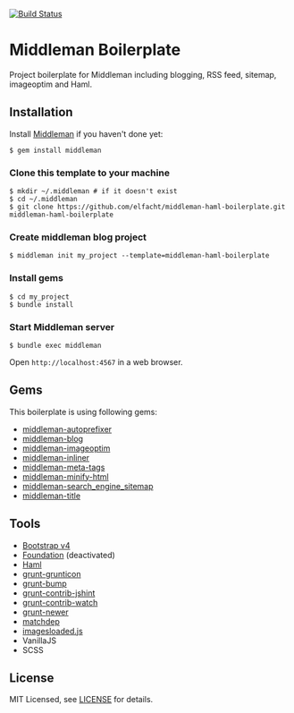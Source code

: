 [![Build Status](https://travis-ci.org/elfacht/middleman-haml-boilerplate.svg)](https://travis-ci.org/elfacht/middleman-haml-boilerplate)

# Middleman Boilerplate

Project boilerplate for Middleman including blogging, RSS feed, sitemap, imageoptim and Haml.

## Installation

Install [Middleman](https://middlemanapp.com/) if you haven't done yet:

```console
$ gem install middleman
```

### Clone this template to your machine

```console
$ mkdir ~/.middleman # if it doesn't exist
$ cd ~/.middleman
$ git clone https://github.com/elfacht/middleman-haml-boilerplate.git middleman-haml-boilerplate
```

### Create middleman blog project

```console
$ middleman init my_project --template=middleman-haml-boilerplate
```

### Install gems

```console
$ cd my_project
$ bundle install
```

### Start Middleman server

```console
$ bundle exec middleman
```

Open `http://localhost:4567` in a web browser.

## Gems
This boilerplate is using following gems:

* [middleman-autoprefixer](https://github.com/middleman/middleman-autoprefixer)
* [middleman-blog](https://github.com/middleman/middleman-blog)
* [middleman-imageoptim](https://github.com/plasticine/middleman-imageoptim)
* [middleman-inliner](https://github.com/kaiinui/middleman-inliner)
* [middleman-meta-tags](https://github.com/tiste/middleman-meta-tags)
* [middleman-minify-html](https://github.com/middleman/middleman-minify-html)
* [middleman-search_engine_sitemap](https://github.com/Aupajo/middleman-search_engine_sitemap)
* [middleman-title](https://github.com/jcypret/middleman-title)

## Tools

* [Bootstrap v4](http://v4-alpha.getbootstrap.com/)
* [Foundation](http://foundation.zurb.com/docs/) (deactivated)
* [Haml](http://haml.info/)
* [grunt-grunticon](http://www.grunticon.com/)
* [grunt-bump](https://github.com/vojtajina/grunt-bump)
* [grunt-contrib-jshint](https://github.com/gruntjs/grunt-contrib-jshint)
* [grunt-contrib-watch](https://github.com/gruntjs/grunt-contrib-watch)
* [grunt-newer](https://www.npmjs.com/package/grunt-newer)
* [matchdep](https://www.npmjs.com/package/matchdep)
* [imagesloaded.js](https://github.com/desandro/imagesloaded)
* VanillaJS
* SCSS

## License
MIT Licensed, see [LICENSE](LICENSE.md) for details.